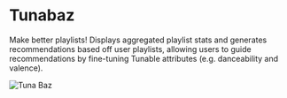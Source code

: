# Tunabaz

Make better playlists! Displays aggregated playlist stats and generates recommendations based off user playlists, allowing users to guide recommendations by fine-tuning Tunable attributes (e.g. danceability and valence).

![Tuna Baz](https://cdn.shopify.com/s/files/1/0011/7532/2687/articles/Asset_2_1040x.png?v=1574871827)

